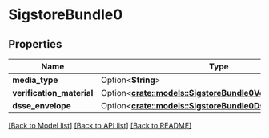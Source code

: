 # SigstoreBundle0

## Properties

Name | Type | Description | Notes
------------ | ------------- | ------------- | -------------
**media_type** | Option<**String**> |  | [optional]
**verification_material** | Option<[**crate::models::SigstoreBundle0VerificationMaterial**](sigstore_bundle_0_verificationMaterial.md)> |  | [optional]
**dsse_envelope** | Option<[**crate::models::SigstoreBundle0DsseEnvelope**](sigstore_bundle_0_dsseEnvelope.md)> |  | [optional]

[[Back to Model list]](../README.md#documentation-for-models) [[Back to API list]](../README.md#documentation-for-api-endpoints) [[Back to README]](../README.md)


